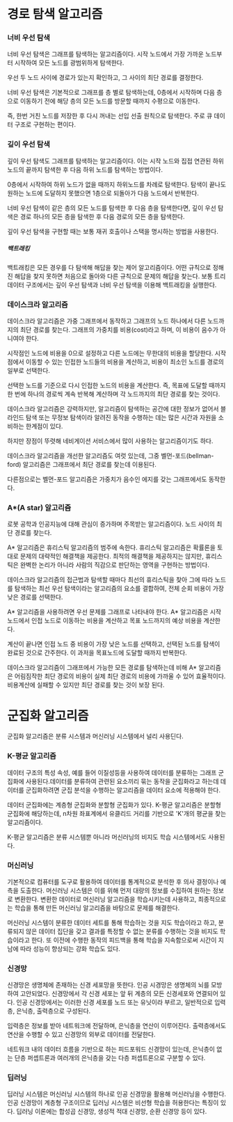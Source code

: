 # 경로 탐색 알고리즘
### 너비 우선 탐색
너비 우선 탐색은 그래프를 탐색하는 알고리즘이다. 시작 노드에서 가장 가까운 노드부터 시작하여 모든 노드를 광범위하게 탐색한다.

우선 두 노드 사이에 경로가 있는지 확인하고, 그 사이의 최단 경로를 결정한다.

너비 우선 탐색은 기본적으로 그래프를 층 별로 탐색하는데, 0층에서 시작하며 다음 층으로 이동하기 전에 해당 층의 모든 노드를 방문할 때까지 수평으로 이동한다.

즉, 한번 거친 노드를 저장한 후 다시 꺼내는 선입 선출 원칙으로 탐색한다. 주로 큐 데이터 구조로 구현하는 편이다. 

### 깊이 우선 탐색
깊이 우선 탐색도 그래프를 탐색하는 알고리즘이다. 이는 시작 노드와 집접 연관된 하위 노드의 끝까지 탐색한 후 다음 하위 노드를 탐색하는 방법이다.

0층에서 시작하여 하위 노드가 없을 때까지 하위노드를 차례로 탐색한다. 탐색이 끝나도 원하는 노드에 도달하지 못했으면 1층으로 되돌아가 다음 노드에서 반복한다.

너비 우선 탐색이 같은 층의 모든 노드를 탐색한 후 다음 층을 탐색한다면, 깊이 우선 탐색은 경로 하나의 모든 층을 탐색한 후 다음 경로의 모든 층을 탐색한다.

깊이 우선 탐색을 구현할 때는 보통 재귀 호출이나 스택을 명시하는 방법을 사용한다.

##### 백트래킹
백트래킹은 모든 경우를 다 탐색해 해답을 찾는 제어 알고리즘이다. 어떤 규칙으로 정해진 해답을 찾지 못하면 처음으로 돌아와 다른 규칙으로 문제의 해답을 찾는다. 
보통 트리 데이터 구조에서는 깊이 우선 탐색과 너비 우선 탐색을 이용해 백트래킹을 실행한다.

### 데이스크라 알고리즘
데이스크라 알고리즘은 가중 그래프에서 동작하고 그래프의 노드 하나에서 다른 노드까지의 최단 경로를 찾는다. 그래프의 가중치를 비용(cost)라고 하며, 이 비용이 음수가 아니여야 한다. 

시작점인 노드에 비용을 0으로 설정하고 다른 노드에는 무한대의 비용을 할당한다. 시작점에서 이동할 수 있는 인접한 노드들의 비용을 계산하고, 비용이 최소인 노드를 경로의 일부로 선택한다.

선택한 노드를 기준으로 다시 인접한 노드의 비용을 계산한다. 즉, 목표에 도달할 때까지 한 번에 하나의 경로씩 계속 반복해 계산하며 각 노드까지의 최단 경로를 찾는 것이다.

데이스크라 알고리즘은 강력하지만, 알고리즘이 탐색하는 공간에 대한 정보가 없어서 블라인드 탐색 또는 무정보 탐색이라 알려진 동작을 수행하는 데는 많은 시간과 자원을 소비하는 한계점이 있다.

하지만 장점이 뚜렷해 네비게이션 서비스에서 많이 사용하는 알고리즘이기도 하다.

데이스크라 알고리즘을 개선한 알고리즘도 여럿 있는데, 그중 벨먼-포드(bellman-ford) 알고리즘은 그래프에서 최단 경로를 찾는데 이용된다.

다른점으로는 벨먼-포드 알고리즘은 가중치가 음수인 에지를 갖는 그래프에서도 동작한다.

### A*(A star) 알고리즘
로봇 공학과 인공지능에 대해 관심이 증가하며 주목받는 알고리즘이다. 노드 사이의 최단 경로를 찾는다.

A* 알고리즘은 휴리스틱 알고리즘의 범주에 속한다. 휴리스틱 알고리즘은 확률론을 토대로 문제의 대략적인 해결책을 제공한다. 최적의 해결책을 제공하지는 않지만, 휴리스틱은 완벽한 논리가 아니라 사람의 직감으로 판단하는 영역을 구현하는 방법이다.

데이스크라 알고리즘의 접근법과 탐색할 때마다 최선의 휴리스틱을 찾아 그에 따라 노드를 탐색하는 최선 우선 탐색이라는 알고리즘의 요소를 결합하여, 전체 순회 비용이 가장 낮은 경로를 선택한다.

A* 알고리즘을 사용하려면 우선 문제를 그래프로 나타내야 한다. A* 알고리즘은 시작 노드에서 인접 노드로 이동하는 비용을 계산하고 목표 노드까지의 예상 비용을 계산한다.

계산이 끝나면 인접 노드 중 비용이 가장 낮은 노드를 선택하고, 선택된 노드를 탐색이 완료된 것으로 간주한다. 이 과저을 목표노드에 도달할 때까지 반복한다.

데이스크라 알고리즘이 그래프에서 가능한 모든 경로를 탐색하는데 비해 A* 알고리즘은 어림짐작한 최단 경로의 비용이 실제 최단 경로의 비용에 가까울 수 있어 효율적이다. 비용계산에 실패할 수 있지만 최단 경로를 찾는 것이 보장 된다.

# 군집화 알고리즘
군집화 알고리즘은 분류 시스템과 머신러닝 시스템에서 널리 사용딘다.
### K-평균 알고리즘
데이터 구조의 특성 속성, 예를 들어 이질성등을 사용하여 데이터를 분류하는 그래프 군집화에 사용된다.데이터를 분류하여 관련된 요소끼리 묶는 동작을 군집화라고 하는데 데이터를 군집화하려면 군집 분석을 수행하는 알고리즘을 데이터 요소에 적용해야 한다. 

데이터 군집화에는 계층형 군집화와 분할형 군집화가 있다. K-평균 알고리즘은 분할형 군집화에 해당하는데, n차원 좌표계에서 유클리드 거리를 기반으로 'K'개의 평균을 찾는 알고리즘이다.

K-평균 알고리즘은 분류 시스템뿐 아니라 머신러닝의 비지도 학습 시스템에서도 사용된다.

### 머신러닝
기본적으로 컴퓨터를 도구로 활용하여 데이터를 통계적으로 분석한 후 의사 결정이나 예측을 도출한다. 머신러닝 시스템은 이를 위해 먼저 대량의 정보를 수집하여 원하는 정보로 변환한다. 
변환한 데이터로 머신러닝 알고리즘을 학습시키는데 사용하고, 최종적으로는 학습을 통해 만든 머신러닝 알고리즘을 바탕으로 문제를 해결한다.

머신러닝 시스템이 분류한 데이터 세트를 통해 학습하는 것을 지도 학습이라고 하고, 분류되지 않은 데이터 집단을 갖고 결과를 특정할 수 없는 분류를 수행하는 것을 비지도 학습이라고 한다. 
또 이전에 수행한 동작의 피드백을 통해 학습을 지속함으로써 시간이 지남에 따라 성능이 향상되는 강화 학습도 있다.

### 신경망
신경망은 생명체에 존재하는 신경 세포망을 뜻한다. 인공 시경망은 생명체의 뇌를 모방하여 고안되었다. 신경망에서 각 신경 세포는 앞 뒤 계층의 모든 신경세포와 연결되어 있다. 
인공 신경망에서는 이러한 신경 세포를 노드 또는 유닛이라 부르고, 일반적으로 입력층, 은닉층, 출력층으로 구성된다.

입력층은 정보를 받아 네트워크에 전달하며, 은닉층을 연산이 이루어진다. 출력층에서도 연산을 수행할 수 있고 신경망의 외부로 데이터를 전달한다.

네트워크 내의 데이터 흐름을 기반으로 하는 피드포워드 신경망이 있는데, 은닉층이 없는 단층 퍼셉트론과 여러개의 은닉층을 갖는 다층 퍼셉트론으로 구분할 수 있다.

### 딥러닝
딥러닝 시스템은 머신러닝 시스템의 하나로 인공 신경망을 활용해 머신러닝을 수행한다. 인공 신경망이 계층형 구조이므로 딥러닝 시스템은 비선형 학습을 허용한다는 특징이 있다.
딥러닝 이론에는 합성곱 신경망, 생성적 적대 신경망, 순환 신경망 등이 있다.
